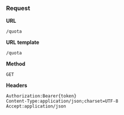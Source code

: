 ### Request

**URL**

`/quota`

**URL template**

`/quota`

**Method**

`GET`

**Headers**

`Authorization:Bearer{token}`  
`Content-Type:application/json;charset=UTF-8`  
`Accept:application/json`  
